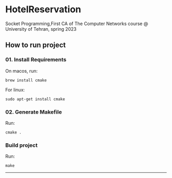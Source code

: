 # HotelReservation

Socket Programming,First CA of The Computer Networks course @ University of Tehran, spring 2023

## How to run project

### 01. Install Requirements

On macos, run:

```shell
brew install cmake
```

For linux:

```shell
sudo apt-get install cmake
```

### 02. Generate Makefile

Run:

```shell
cmake .
```

### Build project

Run:

```shell
make
```

***
